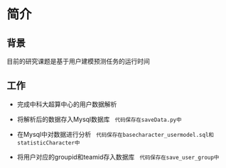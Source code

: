 # 简介
## 背景
<p> 目前的研究课题是基于用户建模预测任务的运行时间
  
## 工作

- 完成中科大超算中心的用户数据解析
- 将解析后的数据存入Mysql数据库
    `代码保存在saveData.py中`
- 在Mysql中对数据进行分析
    `代码保存在basecharacter_usermodel.sql和statisticCharacter中`
  
- 将用户对应的groupid和teamid存入数据库
    `代码保存在save_user_group中`
